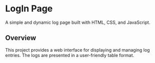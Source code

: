 # LogIn Page

A simple and dynamic log page built with HTML, CSS, and JavaScript.

## Overview

This project provides a web interface for displaying and managing log entries. The logs are presented in a user-friendly table format. 
